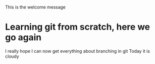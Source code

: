 This is the welcome message
# Learning git from scratch, here we go again
I really hope I can now get everything about branching in git
Today it is cloudy
